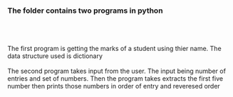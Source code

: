 <h3>The folder contains two programs in python</h3>
<br>
<br>
<br>
The first program is getting the marks of a student using thier name. The data structure used is dictionary 
<br>
<br>
The second program takes input from the user. The input being number of entries and set of numbers.
Then the program takes extracts the first five number then prints those numbers in order of entry and reveresed order
